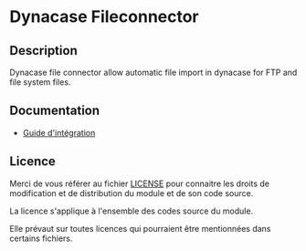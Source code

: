 # Dynacase Fileconnector

## Description

Dynacase file connector allow automatic file import in dynacase for FTP and
file system files.

## Documentation

* [Guide d'intégration](https://docs.anakeen.com/dynacase/3.2/dynacase-doc-mailconnector-integration/website/book/index.html)

## Licence

Merci de vous référer au fichier [LICENSE](LICENSE) pour connaitre les droits
de modification et de distribution du module et de son code source.

La licence s'applique à l'ensemble des codes source du module. 

Elle prévaut sur toutes licences qui pourraient être mentionnées dans certains
fichiers.
